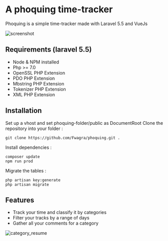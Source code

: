 # A phoquing time-tracker

Phoquing is a simple time-tracker made with Laravel 5.5 and VueJs


![screenshot](https://user-images.githubusercontent.com/3933375/34047393-6b391570-e1b0-11e7-96ad-d9f8bfa10d57.png)

## Requirements (laravel 5.5)
- Node & NPM installed
- Php >= 7.0
- OpenSSL PHP Extension
- PDO PHP Extension
- Mbstring PHP Extension
- Tokenizer PHP Extension
- XML PHP Extension

## Installation
Set up a vhost and set phoquing-folder/public as DocumentRoot
Clone the repository into  your folder  :

    git clone https://github.com/Fwagra/phoquing.git .
   
 Install dependencies :
  
    composer update
    npm run prod
    
  Migrate the tables : 
    
    php artisan key:generate
    php artisan migrate
    
 ## Features
 
 - Track your time and classify it by categories
 - Filter your tracks by a range of days
 - Gather all your comments for a category
 
 ![category_resume](https://user-images.githubusercontent.com/3933375/34047508-ba1e66d6-e1b0-11e7-88c1-847848d63083.gif)
